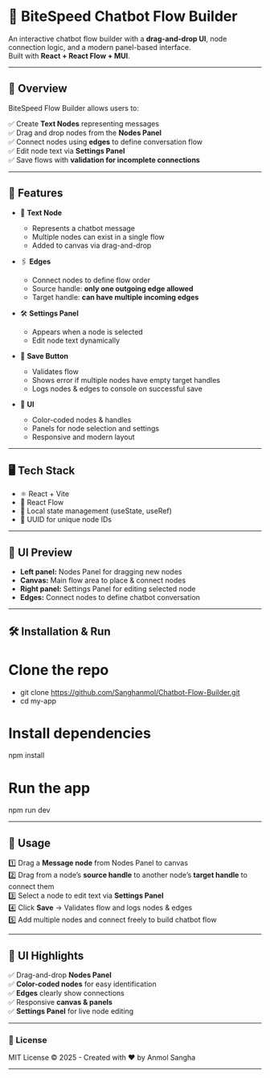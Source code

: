 # 🤖 BiteSpeed Chatbot Flow Builder

An interactive chatbot flow builder with a **drag-and-drop UI**, node connection logic, and a modern panel-based interface.  
Built with **React + React Flow + MUI**.

---

## 📌 Overview
BiteSpeed Flow Builder allows users to:

✅ Create **Text Nodes** representing messages  
✅ Drag and drop nodes from the **Nodes Panel**  
✅ Connect nodes using **edges** to define conversation flow  
✅ Edit node text via **Settings Panel**  
✅ Save flows with **validation for incomplete connections**

---

## 🚀 Features

- 📍 **Text Node**  
  - Represents a chatbot message  
  - Multiple nodes can exist in a single flow  
  - Added to canvas via drag-and-drop

- 🖇 **Edges**  
  - Connect nodes to define flow order  
  - Source handle: **only one outgoing edge allowed**  
  - Target handle: **can have multiple incoming edges**

- 🛠 **Settings Panel**  
  - Appears when a node is selected  
  - Edit node text dynamically

- 💾 **Save Button**  
  - Validates flow  
  - Shows error if multiple nodes have empty target handles  
  - Logs nodes & edges to console on successful save

- 🎨 **UI**  
  - Color-coded nodes & handles  
  - Panels for node selection and settings  
  - Responsive and modern layout

---

## 🖥️ Tech Stack

- ⚛️ React + Vite   
- 🔗 React Flow  
- 💾 Local state management (useState, useRef)  
- 📝 UUID for unique node IDs  

---

## 📸 UI Preview

- **Left panel:** Nodes Panel for dragging new nodes  
- **Canvas:** Main flow area to place & connect nodes  
- **Right panel:** Settings Panel for editing selected node  
- **Edges:** Connect nodes to define chatbot conversation

---

## 🛠️ Installation & Run

# Clone the repo
- git clone https://github.com/Sanghanmol/Chatbot-Flow-Builder.git
- cd my-app

# Install dependencies
npm install

# Run the app
npm run dev

---

## 🚀 Usage

1️⃣ Drag a **Message node** from Nodes Panel to canvas  
2️⃣ Drag from a node’s **source handle** to another node’s **target handle** to connect them  
3️⃣ Select a node to edit text via **Settings Panel**  
4️⃣ Click **Save** → Validates flow and logs nodes & edges  
5️⃣ Add multiple nodes and connect freely to build chatbot flow

---

## 🎨 UI Highlights

✅ Drag-and-drop **Nodes Panel**  
✅ **Color-coded nodes** for easy identification  
✅ **Edges** clearly show connections  
✅ Responsive **canvas & panels**  
✅ **Settings Panel** for live node editing

---

### 📜 License

MIT License © 2025 - Created with ❤️ by Anmol Sangha

---

